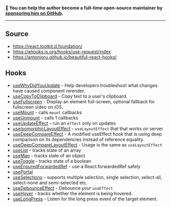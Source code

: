 **💛 You can help the author become a full-time open-source maintainer by [sponsoring him on GitHub](https://github.com/sponsors/egoist).**

---

## Source
- https://react.toolkit.d.foundation/
- https://ahooks.js.org/hooks/use-request/index
- https://antonioru.github.io/beautiful-react-hooks/

## Hooks
- [useWhyDidYouUpdate](https://ahooks.js.org/hooks/use-why-did-you-update/) - Help developers troubleshoot what changes have caused component rerender.
- [useCopyToClipboard](https://github.com/streamich/react-use/blob/master/docs/useCopyToClipboard.md) - Copy text to a user's clipboard.
- [useFullscreen](https://github.com/streamich/react-use/blob/master/docs/useFullscreen.md) - Display an element full-screen, optional fallback for fullscreen video on iOS.
- [useMount](https://github.com/streamich/react-use/blob/master/docs/useMount.md) - calls `mount` callbacks
- [useUnmount](https://github.com/streamich/react-use/blob/master/docs/useUnmount.md) - calls 1 callbacks
- [useUpdateEffect](https://github.com/streamich/react-use/blob/master/docs/useUpdateEffect.md) - run an `effect` only on updates
- [useIsomorphicLayoutEffect](https://github.com/streamich/react-use/blob/master/docs/useIsomorphicLayoutEffect.md) - `useLayoutEffect` that that works on server
- [useDeepCompareEffect](https://github.com/streamich/react-use/blob/master/docs/useDeepCompareEffect.md) - A modified useEffect hook that is using deep comparison on its dependencies instead of reference equality.
- [useDeepCompareLayoutEffect](https://ahooks.js.org/hooks/use-deep-compare-layout-effect) - Usage is the same as `useLayoutEffect`
- [useList](https://github.com/streamich/react-use/blob/master/docs/useList.md) - tracks state of an array
- [useMap](https://github.com/streamich/react-use/blob/master/docs/useMap.md) - tracks state of an object
- [useToggle](https://github.com/streamich/react-use/blob/master/docs/useMap.md) - tracks state of a boolean
- [useEnsuredForwardedRef](https://github.com/streamich/react-use/blob/master/docs/useEnsuredForwardedRef.md) - use a React.forwardedRef safely
- [usePortal](https://github.com/alex-cory/react-useportal)
- [useSelections](https://ahooks.js.org/hooks/use-selections) - supports multiple selection, single selection, select-all, select-none and semi-selected etc.
- [useDebounceEffect](https://ahooks.js.org/hooks/use-debounce-effect) - Debounce your `useEffect`
- [useHover](https://ahooks.js.org/hooks/use-hover) - tracks whether the element is being hovered.
- [useLongPress](https://ahooks.js.org/hooks/use-long-press) - Listen for the long press event of the target element.